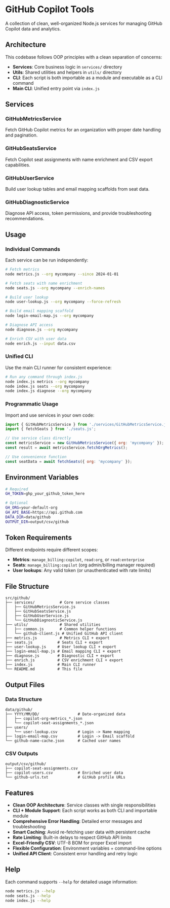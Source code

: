 # GitHub Copilot Tools

A collection of clean, well-organized Node.js services for managing GitHub Copilot data and analytics.

## Architecture

This codebase follows OOP principles with a clean separation of concerns:

- **Services**: Core business logic in `services/` directory
- **Utils**: Shared utilities and helpers in `utils/` directory
- **CLI**: Each script is both importable as a module and executable as a CLI command
- **Main CLI**: Unified entry point via `index.js`

## Services

### GitHubMetricsService
Fetch GitHub Copilot metrics for an organization with proper date handling and pagination.

### GitHubSeatsService  
Fetch Copilot seat assignments with name enrichment and CSV export capabilities.

### GitHubUserService
Build user lookup tables and email mapping scaffolds from seat data.

### GitHubDiagnosticService
Diagnose API access, token permissions, and provide troubleshooting recommendations.

## Usage

### Individual Commands

Each service can be run independently:

```bash
# Fetch metrics
node metrics.js --org mycompany --since 2024-01-01

# Fetch seats with name enrichment
node seats.js --org mycompany --enrich-names

# Build user lookup
node user-lookup.js --org mycompany --force-refresh

# Build email mapping scaffold
node login-email-map.js --org mycompany

# Diagnose API access
node diagnose.js --org mycompany

# Enrich CSV with user data
node enrich.js --input data.csv
```

### Unified CLI

Use the main CLI runner for consistent experience:

```bash
# Run any command through index.js
node index.js metrics --org mycompany
node index.js seats --org mycompany
node index.js diagnose --org mycompany
```

### Programmatic Usage

Import and use services in your own code:

```javascript
import { GitHubMetricsService } from './services/GitHubMetricsService.js';
import { fetchSeats } from './seats.js';

// Use service class directly
const metricsService = new GitHubMetricsService({ org: 'mycompany' });
const result = await metricsService.fetchOrgMetrics();

// Use convenience function
const seatData = await fetchSeats({ org: 'mycompany' });
```

## Environment Variables

```bash
# Required
GH_TOKEN=ghp_your_github_token_here

# Optional
GH_ORG=your-default-org
GH_API_BASE=https://api.github.com
DATA_DIR=data/github
OUTPUT_DIR=output/csv/github
```

## Token Requirements

Different endpoints require different scopes:

- **Metrics**: `manage_billing:copilot`, `read:org`, or `read:enterprise`
- **Seats**: `manage_billing:copilot` (org admin/billing manager required)
- **User lookups**: Any valid token (or unauthenticated with rate limits)

## File Structure

```
src/github/
├── services/           # Core service classes
│   ├── GitHubMetricsService.js
│   ├── GitHubSeatsService.js
│   ├── GitHubUserService.js
│   └── GitHubDiagnosticService.js
├── utils/              # Shared utilities
│   ├── common.js       # Common helper functions
│   └── github-client.js # Unified GitHub API client
├── metrics.js          # Metrics CLI + export
├── seats.js           # Seats CLI + export
├── user-lookup.js     # User lookup CLI + export
├── login-email-map.js # Email mapping CLI + export
├── diagnose.js        # Diagnostic CLI + export
├── enrich.js          # CSV enrichment CLI + export
├── index.js           # Main CLI runner
└── README.md          # This file
```

## Output Files

### Data Structure
```
data/github/
├── YYYY/MM/DD/                 # Date-organized data
│   ├── copilot-org-metrics_*.json
│   └── copilot-seat-assignments_*.json
├── users/
│   └── user-lookup.csv         # Login -> Name mapping
├── login-email-map.csv         # Login -> Email scaffold
└── github-name-cache.json      # Cached user names
```

### CSV Outputs
```
output/csv/github/
├── copilot-seat-assignments.csv
├── copilot-users.csv           # Enriched user data
└── github-urls.txt             # GitHub profile URLs
```

## Features

- **Clean OOP Architecture**: Service classes with single responsibilities
- **CLI + Module Support**: Each script works as both CLI and importable module
- **Comprehensive Error Handling**: Detailed error messages and troubleshooting
- **Smart Caching**: Avoid re-fetching user data with persistent cache
- **Rate Limiting**: Built-in delays to respect GitHub API limits
- **Excel-Friendly CSV**: UTF-8 BOM for proper Excel import
- **Flexible Configuration**: Environment variables + command-line options
- **Unified API Client**: Consistent error handling and retry logic

## Help

Each command supports `--help` for detailed usage information:

```bash
node metrics.js --help
node seats.js --help
node index.js --help
```


